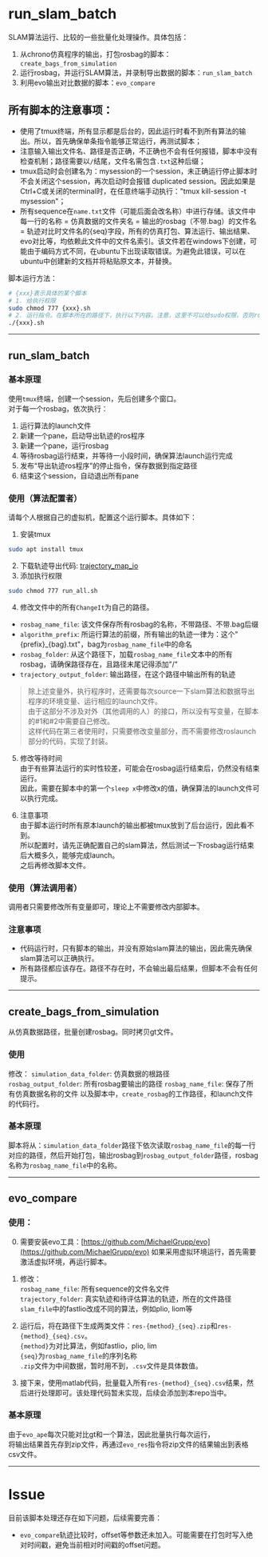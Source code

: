 # run_slam_batch
SLAM算法运行、比较的一些批量化处理操作。具体包括：
1. 从chrono仿真程序的输出，打包rosbag的脚本：`create_bags_from_simulation`
2. 运行rosbag，并运行SLAM算法，并录制导出数据的脚本：`run_slam_batch`
3. 利用evo输出对比数据的脚本：`evo_compare`


## 所有脚本的注意事项：
- 使用了tmux终端，所有显示都是后台的，因此运行时看不到所有算法的输出。所以，首先确保单条指令能够正常运行，再测试脚本；
- 注意输入输出文件名、路径是否正确，不正确也不会有任何报错，脚本中没有检查机制；路径需要以`/`结尾，文件名需包含`.txt`这种后缀；
- tmux启动时会创建名为：mysession的一个session，未正确运行停止脚本时不会关闭这个session，再次启动时会报错 duplicated session。因此如果是Ctrl+C或关闭的terminal时，在任意终端手动执行："tmux kill-session -t mysession"；
- 所有sequence在`name.txt`文件（可能后面会改名称）中进行存储。该文件中每一行的名称 = 仿真数据的文件夹名 = 输出的rosbag（不带.bag）的文件名 = 轨迹对比时文件名的{seq}字段，所有的仿真打包、算法运行、输出结果、evo对比等，均依赖此文件中的文件名索引。该文件若在windows下创建，可能由于编码方式不同，在ubuntu下出现读取错误。为避免此错误，可以在ubuntu中创建新的文档并将粘贴原文本，并替换。

脚本运行方法：
```bash
# {xxx}表示具体的某个脚本
# 1. 给执行权限
sudo chmod 777 {xxx}.sh
# 2. 运行指令。在脚本所在的路径下，执行以下内容。注意，这里不可以给sudo权限，否则ros可能会有问题
./{xxx}.sh
```

---
## run_slam_batch
### 基本原理
使用`tmux`终端，创建一个session，先后创建多个窗口。  
对于每一个rosbag，依次执行：
1. 运行算法的launch文件
2. 新建一个pane，启动导出轨迹的ros程序
3. 新建一个pane，运行rosbag
4. 等待rosbag运行结束，并等待一小段时间，确保算法launch运行完成
5. 发布“导出轨迹ros程序”的停止指令，保存数据到指定路径
6. 结束这个session，自动退出所有pane


### 使用（算法配置者）
请每个人根据自己的虚拟机，配置这个运行脚本。具体如下：

1. 安装tmux
```bash
sudo apt install tmux
```
2. 下载轨迹导出代码: [trajectory_map_io](https://github.com/hust-ddc-slam/slam-utils/tree/main/trajectory_map_io)
3. 添加执行权限
```bash
sudo chmod 777 run_all.sh
```
4. 修改文件中的所有`ChangeIt`为自己的路径。
- `rosbag_name_file`: 该文件保存所有rosbag的名称，不带路径、不带.bag后缀
- `algorithm_prefix`: 所运行算法的前缀，所有输出的轨迹一律为：这个"{prefix}_{bag}.txt"，bag为`rosbag_name_file`中的命名
- `rosbag_folder`: 从这个路径下，加载`rosbag_name_file`文本中的所有rosbag，请确保路径存在，且路径末尾记得添加"/"
- `trajectory_output_folder`: 输出路径，在这个路径中输出所有的轨迹

> 除上述变量外，执行程序时，还需要每次source一下slam算法和数据导出程序的环境变量、运行相应的launch文件。  
由于这部分不涉及对外（其他调用的人）的接口，所以没有写变量，在脚本的#1和#2中需要自己修改。  
这样代码在第三者使用时，只需要修改变量部分，而不需要修改roslaunch部分的代码，实现了封装。

5. 修改等待时间  
由于有些算法运行的实时性较差，可能会在rosbag运行结束后，仍然没有结束运行。  
因此，需要在脚本中的第一个`sleep x`中修改x的值，确保算法的launch文件可以执行完成。

6. 注意事项  
由于脚本运行时所有原本launch的输出都被tmux放到了后台运行，因此看不到。   
所以配置时，请先正确配置自己的slam算法，然后测试一下rosbag运行结束后大概多久，能够完成launch。  
之后再修改脚本文件。


### 使用（算法调用者）
调用者只需要修改所有变量即可，理论上不需要修改内部脚本。


### 注意事项
- 代码运行时，只有脚本的输出，并没有原始slam算法的输出，因此需先确保slam算法可以正确执行。  
- 所有路径都应该存在。路径不存在时，不会输出最后结果，但脚本不会有任何提示。


---
## create_bags_from_simulation
从仿真数据路径，批量创建rosbag。同时拷贝gt文件。

### 使用
修改：
`simulation_data_folder`: 仿真数据的根路径  
`rosbag_output_folder`: 所有rosbag要输出的路径
`rosbag_name_file`: 保存了所有仿真数据名称的文件
以及脚本中，`create_rosbag`的工作路径，和launch文件的代码行。

### 基本原理
脚本将从：`simulation_data_folder`路径下依次读取`rosbag_name_file`的每一行对应的路径，然后开始打包，输出rosbag到`rosbag_output_folder`路径，rosbag名称为`rosbag_name_file`中的名称。

---
## evo_compare
### 使用：

0. 需要安装evo工具：[https://github.com/MichaelGrupp/evo](https://github.com/MichaelGrupp/evo)
如果采用虚拟环境运行，首先需要激活虚拟环境，再运行脚本。

1. 修改：  
`rosbag_name_file`: 所有sequence的文件名文件  
`trajectory_folder`: 真实轨迹和待评估算法的轨迹，所在的文件路径  
`slam_file`中的fastlio改成不同的算法，例如plio, liom等  

2. 运行后，将在路径下生成两类文件：`res-{method}_{seq}.zip`和`res-{method}_{seq}.csv`。  
`{method}`为对比算法，例如fastlio，plio, lim  
`{seq}`为`rosbag_name_file`的序列名称  
`.zip`文件为中间数据，暂时用不到，`.csv`文件是具体数值。

3. 接下来，使用matlab代码，批量载入所有`res-{method}_{seq}.csv`结果，然后进行处理即可。该处理代码暂未实现，后续会添加到本repo当中。


### 基本原理
由于`evo_ape`每次只能对比gt和一个算法，因此批量执行每次运行，  
将输出结果首先存到zip文件，再通过`evo_res`指令将zip文件的结果输出到表格csv文件。

---
# Issue
目前该脚本处理还存在如下问题，后续需要完善：  
- `evo_compare`轨迹比较时，offset等参数还未加入。可能需要在打包时写入绝对时间戳，避免当前相对时间戳的offset问题。





